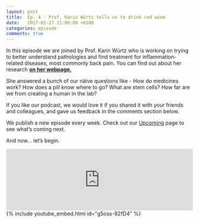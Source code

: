 ```yaml
---
layout: post
title:  Ep. 4 - Prof. Karin Würtz tells us to drink red wine
date:   2017-02-27 11:00:00 +0100
categories: episode
comments: true
---
```


In this episode we are joined by Prof. Karin Würtz who is working on trying to better understand pathologies and find treatment for inflammation-related diseases, most commonly back pain. You can find out about her research **[on her webpage.](https://www.karinwuertz.com/)**

She answered a bunch of our näive questions like - How do medicines work? How does a pill know where to go? What are stem cells? How far are we from creating a human in the lab?

If you like our podcast, we would love it if you shared it with your friends and colleagues, and gave us feedback in the comments section below.

We publish a new episode every week. Check out our [Upcoming](/upcoming) page to see what’s coming next.

And now... let’s begin.

<div id="media-wrapper">
<div id="soundcloud-embed"><iframe width="100%" height="166" scrolling="no" frameborder="no" src="https://w.soundcloud.com/player/?url=https%3A//api.soundcloud.com/tracks/309722072&amp;color=ff5500&amp;auto_play=false&amp;hide_related=false&amp;show_comments=true&amp;show_user=true&amp;show_reposts=false"></iframe></div>
<div id="youtube-embed">{% include youtube_embed.html id="g5oss-92fD4" %}</div> 
</div>
